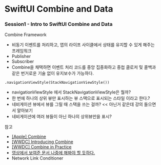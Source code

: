 #  SwiftUI Combine and Data

### Session1 - Intro to SwiftUI Combine and Data
Combine Framework
- 비동기 이벤트를 처리하고, 앱의 라이프 사이클에서 상태를 유지할 수 있게 해주는 프레임워크
- Publisher
- Subscriber
- Combine을 채택하면 이벤트 처리 코드를 중앙 집중화하고 중첩 클로저 및 콜백과 같은 번거로운 기술 없이 유지보수가 가능하다.

`.navigationViewStyle(StackNavigationViewStyle())`
- navigationVIewStyle 에서 StackNavigationViewStyle은 뭘까?
- 한 번에 하나의 상위 뷰만 표시하는 뷰 스택으로 표시되는 스타일 이라고 한다.?
- 네비게이션 뷰에서 뷰를 그릴 때 스택을 쓰는 걸까? << 아닌거 같은데 강의 들으면서 알아보기
- 네비게이션에 여러 뷰들이 아닌 하나의 상위뷰만을 표시?

참고
- [[Apple] Combine](https://developer.apple.com/documentation/combine)
- [[WWDC] Introducing Combine](https://developer.apple.com/videos/play/wwdc2019/722/)
- [[WWDC] Combine in Practice](https://developer.apple.com/videos/play/wwdc2019/721/)
- [영상에서 보여준 문서 나중에 해봐야 할 듯하다.](https://developer.apple.com/documentation/usernotifications/registering_your_app_with_apns)
- Network Link Conditioner
